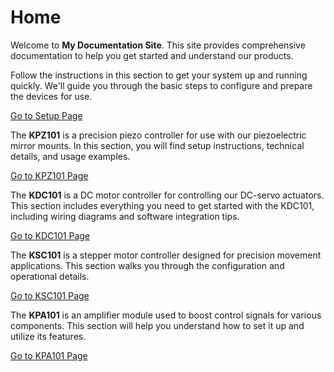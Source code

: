 # Home

Welcome to **My Documentation Site**. This site provides comprehensive documentation to help you get started and understand our products.

<!-- ## Setup -->

Follow the instructions in this section to get your system up and running quickly. We'll guide you through the basic steps to configure and prepare the devices for use.

[Go to Setup Page](./setup/platform.md)

<!-- ## KPZ101 -->

The **KPZ101** is a precision piezo controller for use with our piezoelectric mirror mounts. In this section, you will find setup instructions, technical details, and usage examples.

[Go to KPZ101 Page](./controllers/kpz101.md)

<!-- ## KDC101 -->

The **KDC101** is a DC motor controller for controlling our DC-servo actuators. This section includes everything you need to get started with the KDC101, including wiring diagrams and software integration tips.

[Go to KDC101 Page](./controllers/kdc101.md)

<!-- ## KSC101 -->

The **KSC101** is a stepper motor controller designed for precision movement applications. This section walks you through the configuration and operational details.

[Go to KSC101 Page](./controllers/ksc101.md)

<!-- ## KPA101 -->

The **KPA101** is an amplifier module used to boost control signals for various components. This section will help you understand how to set it up and utilize its features.

[Go to KPA101 Page](./controllers/kpa101.md)
